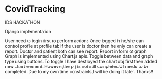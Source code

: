 # CovidTracking
IDS HACKATHON

Django implementation

User need to login first to perform actions
Once logged in he/she can control profile at profile tab
If the user is doctor then he only can create a report.
Doctor and patient both can see report.
Report in form of graph.
Graph is implemented using Chart.js apis.
Toggle between data and graph type using buttons.
To toggle I have destroyed the chart obj first then added new chart element.
However,the prj is not still completed.UI needs to be completed.
Due to my own time constraints,I will be doing it later.
Thanks!!
